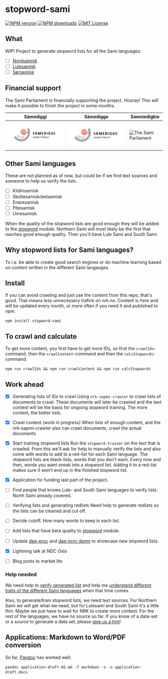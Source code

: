 # stopword-sami

[![NPM version](http://img.shields.io/npm/v/stopword-sami.svgflat)](https://npmjs.org/package/stopword-sami)
[![NPM downloads](http://img.shields.io/npm/dm/stopword-sami.svg)](https://npmjs.org/package/stopword-sami) 
[![MIT License](http://img.shields.io/badge/license-MIT-blue.svg)](LICENSE)

## What

WIP! Project to generate stopword lists for all the Sami languages:

* [ ] [Nordsamisk](https://snl.no/nordsamisk)
* [ ] [Lulesamisk](https://snl.no/lulesamisk)
* [ ] [Sørsamisk](https://snl.no/s%C3%B8rsamisk)

## Financial support

The Sami Parliament is financially supporting the project. Hooray! This will make it possible to finish the project in some months.

| Sámediggi  | Sámedigge  | Saemiedigkie  |
| ---------  | ---------  | ------------  |
| ![The Sami Parliament](./project_documents/Sametingets%20logo%20-%20nordsamisk.png)  | ![The Sami Parliament](./project_documents/Sametingets%20logo%20-%20lulesamisk.png)  | ![The Sami Parliament](./project_documents/Sametingets%20logo%20-%20s%C3%B8rsamisk.png)  |


## Other Sami languages

These are not planned as of now, but could be if we find text sources and someone to help us verify the lists.

* [ ] Kildinsamisk
* [ ] Skoltesamisk/østsamisk
* [ ] Enaresamisk
* [ ] Pitesamisk
* [ ] Umesamisk

When the quality of the stopword lists are good enough they will be added to the [stopword](https://github.com/fergiemcdowall/stopword) module. Northern Sami will most likely be the first that reaches good enough quality. Then you'll have Lule Sami and South Sami.

## Why stopword lists for Sami languages?

To i.e. be able to create good search engines or do machine learning based on content written in the different Sami langauges.

## Install

If you can avoid crawling and just use the content from this repo, that's good. That means less unnecessary trafick on nrk.no. Content is here and will be updated every month, or more often if you need it and published to npm.

```console
npm install stopword-sami
```

## To crawl and calculate

To get more content, you first have to get more IDs, so first the `crawlIds`-command, then the `crawlContent`-command and then the `calcStopwords`-command.

```console
npm run crawlIds && npm run crawlContent && npm run calcStopwords
```

## Work ahead

* [x] Generating lists of IDs to crawl
  Using `nrk-sapmi-crawler` to crawl lists of documents to crawl. These documents will later be crawled and the text content will be the basis for ongoing stopword training. The more content, the better lists.



* [x] Crawl content (work in progress)
  When lists of enough content, and the nrk-sapmi-crawler also can crawl documents, crawl the actual documents

* [X] Start training stopword lists
  Run the `stopword-trainer` on the text that is crawled. From this we'll ask for help to manually verify the lists and also come with words to add to a red-list for each Sami language. The stopword lists are black-lists, words that you don't want. Every now and then, words you want sneak into a stopword list. Adding it to a red-list makes sure it won't end up in the finished stopword list.

* [X] Application for funding last part of the project.
* [ ] Find people that knows Lule- and South Sami languages to verify lists. North Sami already covered.
* [ ] Verifying lists and generating redlists
  Need help to generate redlists so the lists can be cleaned and cut off.
* [ ] Decide cutoff. How many words to keep in each list.
* [ ] Add lists that have beta quality to [stopword](https://github.com/fergiemcdowall/stopword/) module.
* [ ] Update [daq-proc](https://github.com/eklem/daq-proc) and [daq-proc demo](https://eklem.github.io/daq-proc/demo/document-processing/) to showcase new stopword lists.
* [X] Lightning talk at NDC Oslo
* [ ] Blog posts to market lits

### Help needed

We need help to [verify generated list](https://github.com/eklem/stopword-sami/issues/3) and help me [understand different traits of the different Sami languages](https://github.com/eklem/stopword-sami/issues/6) when that time comes.

Also, to generate/train stopword lists, we need text sources. For Northern Sami we will get what we need, but for Lulesami and South Sami it's a little thin. Maybe we just have to wait for NRK to create more content. For the rest of the languages, we have no source so far. If you know of a data-set or a source to generate a data set, please [give us a hint](https://github.com/eklem/stopword-sami/issues/new)!

## Applications: Markdown to Word/PDF conversion

So far, [Pandoc](https://pandoc.org/getting-started.html#step-6-converting-a-file) has worked well:

```console
pandoc application-draft-02.md -f markdown -s -o application-draft.docx
```
